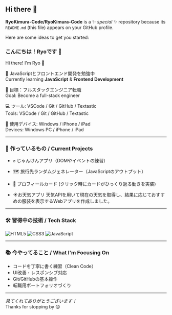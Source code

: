 ## Hi there 👋


**RyoKimura-Code/RyoKimura-Code** is a ✨ _special_ ✨ repository because its `README.md` (this file) appears on your GitHub profile.

Here are some ideas to get you started:

### こんにちは！Ryoです 👋  
Hi there! I'm Ryo 👋

🌱 JavaScriptとフロントエンド開発を勉強中  
Currently learning **JavaScript** & **Frontend Development**

🎯 目標：フルスタックエンジニア転職  
Goal: Become a full-stack engineer

💻 ツール: VSCode / Git / GitHub / Textastic  
Tools: VSCode / Git / GitHub / Textastic

📱 使用デバイス: Windows / iPhone / iPad  
Devices: Windows PC / iPhone / iPad

---

### 🔭 作っているもの / Current Projects  
- ✊ じゃんけんアプリ（DOMやイベントの練習）  
- 🗺️ 旅行先ランダムジェネレーター（JavaScriptのアウトプット）

- 📇 プロフィールカード
(クリック時にカードがひっくり返る動きを実装)

- ☀️お天気アプリ
天気APIを用いて現在の天気を取得し、結果に応じておすすめの服装を表示するWebアプリを作成しました。
---

### 🛠 習得中の技術 / Tech Stack
![HTML5](https://img.shields.io/badge/-HTML5-E34F26?style=flat&logo=html5&logoColor=fff)
![CSS3](https://img.shields.io/badge/-CSS3-1572B6?style=flat&logo=css3&logoColor=fff)
![JavaScript](https://img.shields.io/badge/-JavaScript-F7DF1E?style=flat&logo=javascript&logoColor=000)

---

### 📚 今やってること / What I'm Focusing On
- コードを丁寧に書く練習（Clean Code）  
- UI改善・レスポンシブ対応  
- Git/GitHubの基本操作  
- 転職用ポートフォリオづくり

---

_見てくれてありがとうございます！_  
Thanks for stopping by 😊
